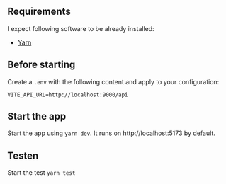
## Requirements

I expect following software to be already installed:

- [Yarn](https://yarnpkg.com)

## Before starting

Create a `.env` with the following content and apply to your configuration:

`VITE_API_URL=http://localhost:9000/api`

## Start the app

Start the app using `yarn dev`. It runs on http://localhost:5173 by default.

## Testen

Start the test `yarn test`
